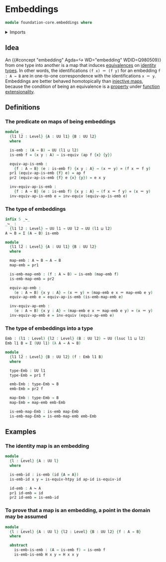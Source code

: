 # Embeddings

```agda
module foundation-core.embeddings where
```

<details><summary>Imports</summary>

```agda
open import foundation.action-on-identifications-functions
open import foundation.dependent-pair-types
open import foundation.universe-levels

open import foundation-core.equivalences
open import foundation-core.function-types
open import foundation-core.identity-types
```

</details>

## Idea

An {{#concept "embedding" Agda=_↪_ WD="embedding" WDID=Q980509}} from one type
into another is a map that induces
[equivalences](foundation-core.equivalences.md) on
[identity types](foundation-core.identity-types.md). In other words, the
identifications `(f x) ＝ (f y)` for an embedding `f : A → B` are in one-to-one
correspondence with the identifications `x ＝ y`. Embeddings are better behaved
homotopically than [injective maps](foundation-core.injective-maps.md), because
the condition of being an equivalence is a
[property](foundation-core.propositions.md) under
[function extensionality](foundation.function-extensionality.md).

## Definitions

### The predicate on maps of being embeddings

```agda
module _
  {l1 l2 : Level} {A : UU l1} {B : UU l2}
  where

  is-emb : (A → B) → UU (l1 ⊔ l2)
  is-emb f = (x y : A) → is-equiv (ap f {x} {y})

  equiv-ap-is-emb :
    {f : A → B} (e : is-emb f) {x y : A} → (x ＝ y) ≃ (f x ＝ f y)
  pr1 (equiv-ap-is-emb {f} e) = ap f
  pr2 (equiv-ap-is-emb {f} e {x} {y}) = e x y

  inv-equiv-ap-is-emb :
    {f : A → B} (e : is-emb f) {x y : A} → (f x ＝ f y) ≃ (x ＝ y)
  inv-equiv-ap-is-emb e = inv-equiv (equiv-ap-is-emb e)
```

### The type of embeddings

```agda
infix 5 _↪_
_↪_ :
  {l1 l2 : Level} → UU l1 → UU l2 → UU (l1 ⊔ l2)
A ↪ B = Σ (A → B) is-emb

module _
  {l1 l2 : Level} {A : UU l1} {B : UU l2}
  where

  map-emb : A ↪ B → A → B
  map-emb = pr1

  is-emb-map-emb : (f : A ↪ B) → is-emb (map-emb f)
  is-emb-map-emb = pr2

  equiv-ap-emb :
    (e : A ↪ B) {x y : A} → (x ＝ y) ≃ (map-emb e x ＝ map-emb e y)
  equiv-ap-emb e = equiv-ap-is-emb (is-emb-map-emb e)

  inv-equiv-ap-emb :
    (e : A ↪ B) {x y : A} → (map-emb e x ＝ map-emb e y) ≃ (x ＝ y)
  inv-equiv-ap-emb e = inv-equiv (equiv-ap-emb e)
```

### The type of embeddings into a type

```agda
Emb : (l1 : Level) {l2 : Level} (B : UU l2) → UU (lsuc l1 ⊔ l2)
Emb l1 B = Σ (UU l1) (λ A → A ↪ B)

module _
  {l1 l2 : Level} {B : UU l2} (f : Emb l1 B)
  where

  type-Emb : UU l1
  type-Emb = pr1 f

  emb-Emb : type-Emb ↪ B
  emb-Emb = pr2 f

  map-Emb : type-Emb → B
  map-Emb = map-emb emb-Emb

  is-emb-map-Emb : is-emb map-Emb
  is-emb-map-Emb = is-emb-map-emb emb-Emb
```

## Examples

### The identity map is an embedding

```agda
module _
  {l : Level} {A : UU l}
  where

  is-emb-id : is-emb (id {A = A})
  is-emb-id x y = is-equiv-htpy id ap-id is-equiv-id

  id-emb : A ↪ A
  pr1 id-emb = id
  pr2 id-emb = is-emb-id
```

### To prove that a map is an embedding, a point in the domain may be assumed

```agda
module _
  {l : Level} {A : UU l} {l2 : Level} {B : UU l2} {f : A → B}
  where

  abstract
    is-emb-is-emb : (A → is-emb f) → is-emb f
    is-emb-is-emb H x y = H x x y
```
